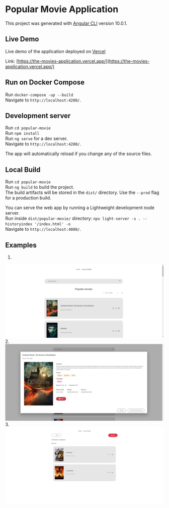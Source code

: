 # Popular Movie Application

This project was generated with [Angular CLI](https://github.com/angular/angular-cli) version 10.0.1.

## Live Demo

Live demo of the application deployed on [Vercel](https://www.netlify.com/)

Link: [https://the-movies-application.vercel.app/](https://the-movies-application.vercel.app/)

## Run on Docker Compose

Run `docker-compose -up --build`  <br />
Navigate to `http://localhost:4200/`. 

## Development server

Run `cd popular-movie` <br />
Run `npm install` <br />
Run `ng serve` for a dev server. <br />
Navigate to `http://localhost:4200/`. 

The app will automatically reload if you change any of the source files.

## Local Build

Run `cd popular-movie` <br />
Run `ng build` to build the project. <br />
The build artifacts will be stored in the `dist/` directory. Use the `--prod` flag for a production build.

You can serve the web app by running a Lightweight development node server.<br />
Run inside `dist/popular-movie/` directory: `npx light-server -s . --historyindex '/index.html' -o`  <br />
Navigate to `http://localhost:4000/`. 

## Examples

1.
![Example 1](images/1.png)
2.
![Example 2](images/2.png)
3.
![Example 3](images/3.png)
